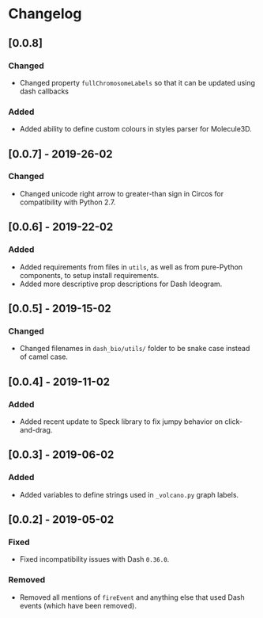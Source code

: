 # Changelog

## [0.0.8]

### Changed
* Changed property `fullChromosomeLabels` so that it can be updated using dash callbacks

### Added
* Added ability to define custom colours in styles parser for Molecule3D.

## [0.0.7] - 2019-26-02

### Changed 
* Changed unicode right arrow to greater-than sign in Circos for compatibility with Python 2.7.

## [0.0.6] - 2019-22-02

### Added 
* Added requirements from files in `utils`, as well as from pure-Python components, to setup install requirements.
* Added more descriptive prop descriptions for Dash Ideogram.

## [0.0.5] - 2019-15-02

### Changed 
* Changed filenames in `dash_bio/utils/` folder to be snake case instead of camel case. 

## [0.0.4] - 2019-11-02

### Added
* Added recent update to Speck library to fix jumpy behavior on click-and-drag.

## [0.0.3] - 2019-06-02

### Added 
* Added variables to define strings used in `_volcano.py` graph labels.  

## [0.0.2] - 2019-05-02

### Fixed 
* Fixed incompatibility issues with Dash `0.36.0`. 

### Removed
* Removed all mentions of `fireEvent` and anything else that used Dash events (which have been removed). 
